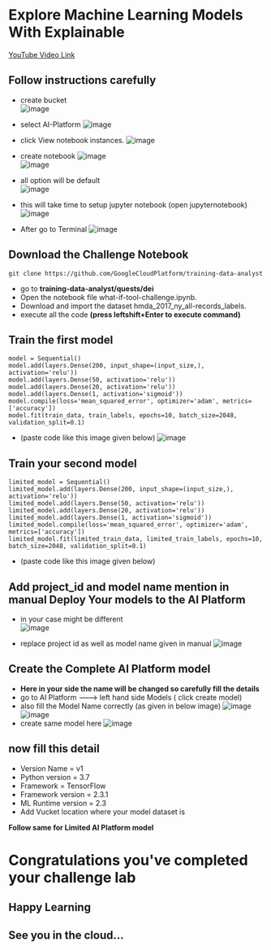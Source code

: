 # Explore Machine Learning Models With Explainable

[YouTube Video Link](https://youtu.be/UWEi6LBJe0Y)

## Follow instructions carefully
- create bucket<br>
![image](https://user-images.githubusercontent.com/104570014/166257545-dab56135-e17f-4cdd-9d29-8ad8011326be.png)

- select AI-Platform
![image](https://user-images.githubusercontent.com/104570014/166253504-7cfa9914-7cb3-407b-9afd-95ddb63810a5.png)
-  click View notebook instances. 
![image](https://user-images.githubusercontent.com/104570014/166253650-d16b4561-1123-4722-b6d3-2788577ab5c0.png)
- create notebook 
![image](https://user-images.githubusercontent.com/104570014/166254009-72296df2-eeaf-472a-a6d0-8c6b1737dfdd.png)<br>
![image](https://user-images.githubusercontent.com/104570014/166254138-bc599b36-703f-4373-87f2-54caeab5e6db.png)
- all option will be default <br>
![image](https://user-images.githubusercontent.com/104570014/166254184-5e27a757-927d-4e06-9043-5c99a05d4a14.png)
- this will take time to setup jupyter notebook (open jupyternotebook)
![image](https://user-images.githubusercontent.com/104570014/166255032-18de6d6d-0783-42aa-9c8a-c561592b197a.png)

- After go to Terminal
 ![image](https://user-images.githubusercontent.com/104570014/166255479-28c5b257-07e9-4014-beb1-926cab19f09b.png)


## Download the Challenge Notebook
```
git clone https://github.com/GoogleCloudPlatform/training-data-analyst
```
- go to <b>training-data-analyst/quests/dei</b>
- Open the notebook file what-if-tool-challenge.ipynb.
- Download and import the dataset hmda_2017_ny_all-records_labels.
- execute all the code <b>(press leftshift+Enter to execute command)</b>
## Train the first model

```
model = Sequential()
model.add(layers.Dense(200, input_shape=(input_size,), activation='relu'))
model.add(layers.Dense(50, activation='relu'))
model.add(layers.Dense(20, activation='relu'))
model.add(layers.Dense(1, activation='sigmoid'))
model.compile(loss='mean_squared_error', optimizer='adam', metrics=['accuracy'])
model.fit(train_data, train_labels, epochs=10, batch_size=2048, validation_split=0.1)

```
- (paste code like this image given below)
![image](https://user-images.githubusercontent.com/104570014/166251423-fe670734-6d7e-4d6e-bfc9-0014de7200d6.png)

## Train your second model

```
limited_model = Sequential()
limited_model.add(layers.Dense(200, input_shape=(input_size,), activation='relu'))
limited_model.add(layers.Dense(50, activation='relu'))
limited_model.add(layers.Dense(20, activation='relu'))
limited_model.add(layers.Dense(1, activation='sigmoid'))
limited_model.compile(loss='mean_squared_error', optimizer='adam', metrics=['accuracy'])
limited_model.fit(limited_train_data, limited_train_labels, epochs=10, batch_size=2048, validation_split=0.1)

```
- (paste code like this image given below)


## Add project_id and model name mention in manual  Deploy Your models to the AI Platform
- in your case might be different<br> 
![image](https://user-images.githubusercontent.com/104570014/166262902-a252f22d-ebff-4959-9496-5fbbdf52bb66.png)

- replace project id as well as model name given in manual 
![image](https://user-images.githubusercontent.com/104570014/166263607-022de28b-5d40-4c23-8648-087c8d5a0686.png)


## Create the Complete AI Platform model
- <b>Here in your side the name will be changed so carefully fill the details</b>
- go to AI Platform ---> left hand side Models ( click create model) 
- also fill the Model Name correctly (as given in below image)
![image](https://user-images.githubusercontent.com/104570014/166262902-a252f22d-ebff-4959-9496-5fbbdf52bb66.png)
![image](https://user-images.githubusercontent.com/104570014/166264279-0214b529-52a7-4fb4-b457-d6e63510d371.png)
- create same model here 
![image](https://user-images.githubusercontent.com/104570014/166264394-cd7c7636-cbd6-49a5-87b2-1055feb56354.png)

## now fill this detail 
- Version Name = v1
- Python version = 3.7
- Framework = TensorFlow
- Framework version = 2.3.1
- ML Runtime version = 2.3
- Add Vucket location where your model dataset is 

<b>Follow same for Limited AI Platform model</b>

# Congratulations you've completed your challenge lab
## Happy Learning
## See you in the cloud...
